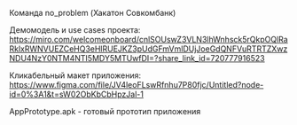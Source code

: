 Команда no_problem (Хакатон Совкомбанк)

Демомодель и use cases проекта: 
https://miro.com/welcomeonboard/cnlSOUswZ3VLN3lhWnhsck5rQkpOQlRaRklxRWNVUEZCeHQ3eHlRUEJKZ3pUdGFmVmlDUjJoeGdQNFVuRTRTZXwzNDU4NzY0NTM4NTI5MDY5MTUwfDI=?share_link_id=720777916523

Кликабельный макет приложения:
https://www.figma.com/file/JV4leoFLswRfnhu7P80fjc/Untitled?node-id=0%3A1&t=sW02ObKbCbHpzJal-1

AppPrototype.apk - готовый прототип приложения
